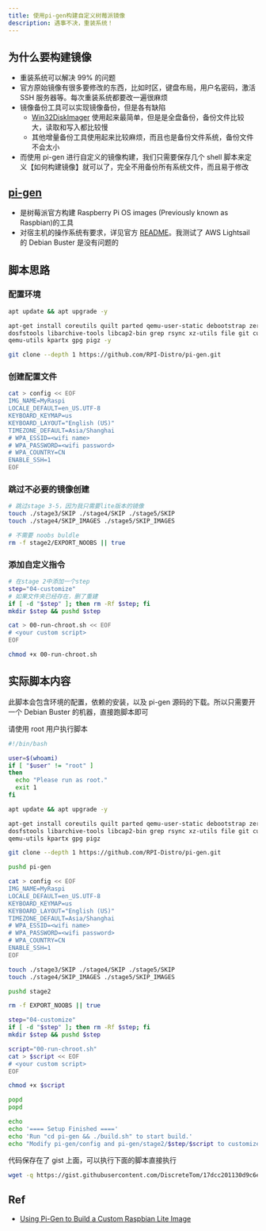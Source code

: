 ```yaml
---
title: 使用pi-gen构建自定义树莓派镜像
description: 遇事不决，重装系统！
---
```


## 为什么要构建镜像

- 重装系统可以解决 99% 的问题
- 官方原始镜像有很多要修改的东西，比如时区，键盘布局，用户名密码，激活 SSH 服务器等。每次重装系统都要改一遍很麻烦
- 镜像备份工具可以实现镜像备份，但是各有缺陷
  - [Win32DiskImager](https://sourceforge.net/projects/win32diskimager/) 使用起来最简单，但是是全盘备份，备份文件比较大，读取和写入都比较慢
  - 其他增量备份工具使用起来比较麻烦，而且也是备份文件系统，备份文件不会太小
- 而使用 pi-gen 进行自定义的镜像构建，我们只需要保存几个 shell 脚本来定义【如何构建镜像】就可以了，完全不用备份所有系统文件，而且易于修改

## [pi-gen](https://github.com/RPi-Distro/pi-gen)

- 是树莓派官方构建 Raspberry Pi OS images (Previously known as Raspbian)的工具
- 对宿主机的操作系统有要求，详见官方 [README](https://github.com/RPi-Distro/pi-gen)。我测试了 AWS Lightsail 的 Debian Buster 是没有问题的

## 脚本思路

### 配置环境

```bash
apt update && apt upgrade -y

apt-get install coreutils quilt parted qemu-user-static debootstrap zerofree zip \
dosfstools libarchive-tools libcap2-bin grep rsync xz-utils file git curl bc \
qemu-utils kpartx gpg pigz -y

git clone --depth 1 https://github.com/RPI-Distro/pi-gen.git
```

### 创建配置文件

```bash
cat > config << EOF
IMG_NAME=MyRaspi
LOCALE_DEFAULT=en_US.UTF-8
KEYBOARD_KEYMAP=us
KEYBOARD_LAYOUT="English (US)"
TIMEZONE_DEFAULT=Asia/Shanghai
# WPA_ESSID=<wifi name>
# WPA_PASSWORD=<wifi password>
# WPA_COUNTRY=CN
ENABLE_SSH=1
EOF
```

### 跳过不必要的镜像创建

```bash
# 跳过stage 3-5，因为我只需要lite版本的镜像
touch ./stage3/SKIP ./stage4/SKIP ./stage5/SKIP
touch ./stage4/SKIP_IMAGES ./stage5/SKIP_IMAGES

# 不需要 noobs buldle
rm -f stage2/EXPORT_NOOBS || true
```

### 添加自定义指令

```bash
# 在stage 2中添加一个step
step="04-customize"
# 如果文件夹已经存在，删了重建
if [ -d "$step" ]; then rm -Rf $step; fi
mkdir $step && pushd $step

cat > 00-run-chroot.sh << EOF
# <your custom script>
EOF

chmod +x 00-run-chroot.sh
```

## 实际脚本内容

此脚本会包含环境的配置，依赖的安装，以及 pi-gen 源码的下载。所以只需要开一个 Debian Buster 的机器，直接跑脚本即可

请使用 root 用户执行脚本

```bash
#!/bin/bash

user=$(whoami)
if [ "$user" != "root" ]
then
  echo "Please run as root."
  exit 1
fi

apt update && apt upgrade -y

apt-get install coreutils quilt parted qemu-user-static debootstrap zerofree zip \
dosfstools libarchive-tools libcap2-bin grep rsync xz-utils file git curl bc \
qemu-utils kpartx gpg pigz

git clone --depth 1 https://github.com/RPI-Distro/pi-gen.git

pushd pi-gen

cat > config << EOF
IMG_NAME=MyRaspi
LOCALE_DEFAULT=en_US.UTF-8
KEYBOARD_KEYMAP=us
KEYBOARD_LAYOUT="English (US)"
TIMEZONE_DEFAULT=Asia/Shanghai
# WPA_ESSID=<wifi name>
# WPA_PASSWORD=<wifi password>
# WPA_COUNTRY=CN
ENABLE_SSH=1
EOF

touch ./stage3/SKIP ./stage4/SKIP ./stage5/SKIP
touch ./stage4/SKIP_IMAGES ./stage5/SKIP_IMAGES

pushd stage2

rm -f EXPORT_NOOBS || true

step="04-customize"
if [ -d "$step" ]; then rm -Rf $step; fi
mkdir $step && pushd $step

script="00-run-chroot.sh"
cat > $script << EOF
# <your custom script>
EOF

chmod +x $script

popd
popd

echo
echo '==== Setup Finished ===='
echo 'Run "cd pi-gen && ./build.sh" to start build.'
echo "Modify pi-gen/config and pi-gen/stage2/$step/$script to customize your image."
```

代码保存在了 gist 上面，可以执行下面的脚本直接执行

```bash
wget -q https://gist.githubusercontent.com/DiscreteTom/17dcc201130d9c6e977c8db9150854f0/raw/f59addd983bc4244ea671ce9817a757e55daf9aa/setup-pi-gen.sh && bash setup-pi-gen.sh
```

## Ref

- [Using Pi-Gen to Build a Custom Raspbian Lite Image](https://geoffhudik.com/tech/2020/05/15/using-pi-gen-to-build-a-custom-raspbian-lite-image/)
